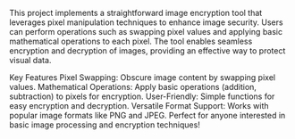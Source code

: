 This project implements a straightforward image encryption tool that leverages pixel manipulation techniques to enhance image security. Users can perform operations such as swapping pixel values and applying basic mathematical operations to each pixel. The tool enables seamless encryption and decryption of images, providing an effective way to protect visual data.

Key Features
Pixel Swapping: Obscure image content by swapping pixel values.
Mathematical Operations: Apply basic operations (addition, subtraction) to pixels for encryption.
User-Friendly: Simple functions for easy encryption and decryption.
Versatile Format Support: Works with popular image formats like PNG and JPEG.
Perfect for anyone interested in basic image processing and encryption techniques!
